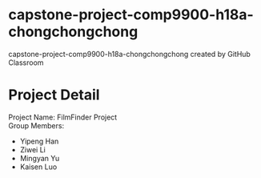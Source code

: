# capstone-project-comp9900-h18a-chongchongchong
capstone-project-comp9900-h18a-chongchongchong created by GitHub Classroom
# Project Detail
Project Name: FilmFinder Project<br>
Group Members: 
+ Yipeng Han
+ Ziwei Li
+ Mingyan Yu
+ Kaisen Luo
